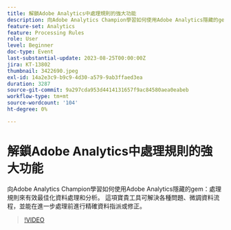 ```yaml
---
title: 解鎖Adobe Analytics中處理規則的強大功能
description: 向Adobe Analytics Champion學習如何使用Adobe Analytics隱藏的gem處理規則，有效最佳化資料處理和分析。 這項寶貴工具可解決各種問題、微調資料流程，並能在進一步處理前進行精確資料指派或修正。
feature-set: Analytics
feature: Processing Rules
role: User
level: Beginner
doc-type: Event
last-substantial-update: 2023-08-25T00:00:00Z
jira: KT-13802
thumbnail: 3422690.jpeg
exl-id: 14a2e3c9-b9c9-4d30-a579-9ab3ffaed3ea
duration: 3287
source-git-commit: 9a297cda953d4414131657f9ac84580aea0eabeb
workflow-type: tm+mt
source-wordcount: '104'
ht-degree: 0%

---
```


# 解鎖Adobe Analytics中處理規則的強大功能

向Adobe Analytics Champion學習如何使用Adobe Analytics隱藏的gem：處理規則來有效最佳化資料處理和分析。 這項寶貴工具可解決各種問題、微調資料流程，並能在進一步處理前進行精確資料指派或修正。

>[!VIDEO](https://video.tv.adobe.com/v/3422690/?learn=on)
